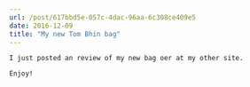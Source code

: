 ```yaml
---
url: /post/617bbd5e-057c-4dac-96aa-6c308ce409e5
date: 2016-12-09
title: "My new Tom Bhin bag"
---
```


<div class="kg-card-markdown">

  <p>

    I just posted an review of my new bag oer at my other site.

  </p>

  

  <p>

    Enjoy!

  </p>

</div>